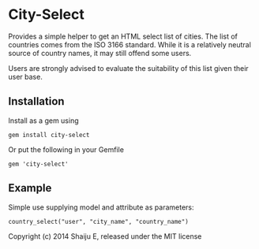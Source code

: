 # City-Select

Provides a simple helper to get an HTML select list of cities.  The list of countries comes from the ISO 3166 standard.  While it is a relatively neutral source of country names, it may still offend some users.

Users are strongly advised to evaluate the suitability of this list given their user base.


## Installation

Install as a gem using

    gem install city-select

Or put the following in your Gemfile

    gem 'city-select'

## Example

Simple use supplying model and attribute as parameters:

    country_select("user", "city_name", "country_name")


Copyright (c) 2014 Shaiju E, released under the MIT license
